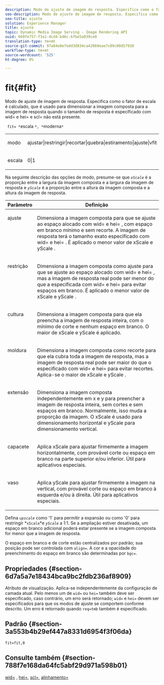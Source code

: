 ```yaml
---
description: Modo de ajuste de imagem de resposta. Especifica como o fator de escala é calculado, que é usado para dimensionar a imagem composta para a imagem de resposta quando o tamanho de resposta é especificado com wid= e hei= e scl= não está presente.
seo-description: Modo de ajuste de imagem de resposta. Especifica como o fator de escala é calculado, que é usado para dimensionar a imagem composta para a imagem de resposta quando o tamanho de resposta é especificado com wid= e hei= e scl= não está presente.
seo-title: ajuste
solution: Experience Manager
title: ajuste
topic: Dynamic Media Image Serving - Image Rendering API
uuid: 669fe757-f3a1-4cd4-b46c-6fbe5a039ce0
translation-type: tm+mt
source-git-commit: 97a84e8e7edd3d834ca42069eae7c09c00d57938
workflow-type: tm+mt
source-wordcount: '525'
ht-degree: 0%

---
```



# fit{#fit}

Modo de ajuste de imagem de resposta. Especifica como o fator de escala é calculado, que é usado para dimensionar a imagem composta para a imagem de resposta quando o tamanho de resposta é especificado com wid= e hei= e scl= não está presente.

` fit= *`escala `*, *`moderna`*`

<table id="simpletable_50FBDC6B7CB2448891DD0F491DEB5ACF"> 
 <tr class="strow"> 
  <td class="stentry"> <p> <span class="codeph"> <span class="varname"> modo  </span> </span> </p> </td> 
  <td class="stentry"> <p> <span class="codeph"> ajustar|restringir|recortar|quebra|estiramento|ajuste|vfit  </span> </p> </td> 
 </tr> 
 <tr class="strow"> 
  <td class="stentry"> <p> <span class="codeph"> <span class="varname"> escala  </span> </span> </p> </td> 
  <td class="stentry"> <p> <span class="codeph"> 0|1  </span> </p> </td> 
 </tr> 
</table>

Na seguinte descrição das opções de modo, presume-se que *`xScale`* é a proporção entre a largura da imagem composta e a largura da imagem de resposta e *`yScale`* é a proporção entre a altura da imagem composta e a altura da imagem de resposta.

<table id="table_33408ECA9D164AFAA249F8589060545E"> 
 <thead> 
  <tr> 
   <th colname="col1" class="entry"> Parâmetro </th> 
   <th colname="col2" class="entry"> Definição </th> 
  </tr> 
 </thead>
 <tbody> 
  <tr valign="top"> 
   <td colname="col1"> <p> <span class="codeph"> ajuste  </span> </p> </td> 
   <td colname="col2"> <p>Dimensiona a imagem composta para que se ajuste ao espaço alocado com <span class="codeph"> wid= </span> e <span class="codeph"> hei= </span>, com espaço em branco mínimo e sem recorte. A imagem de resposta terá o tamanho exato especificado com <span class="codeph"> wid= </span> e <span class="codeph"> hei= </span>. É aplicado o menor valor de <span class="varname"> xScale </span> e <span class="varname"> yScale </span>. </p> </td> 
  </tr> 
  <tr valign="top"> 
   <td colname="col1"> <p> <span class="codeph"> restrição  </span> </p> </td> 
   <td colname="col2"> <p>Dimensiona a imagem composta como <span class="codeph"> ajuste </span> para que se ajuste ao espaço alocado com <span class="codeph"> wid= </span> e <span class="codeph"> hei= </span>, mas a imagem de resposta real pode ser menor do que a especificada com <span class="codeph"> wid= </span> e <span class="codeph"> hei= </span> para evitar espaços em branco. É aplicado o menor valor de <span class="varname"> xScale </span> e <span class="varname"> yScale </span>. </p> </td> 
  </tr> 
  <tr valign="top"> 
   <td colname="col1"> <p> <span class="codeph"> cultura  </span> </p> </td> 
   <td colname="col2"> <p>Dimensiona a imagem composta para que ela preencha a imagem de resposta inteira, com o mínimo de corte e nenhum espaço em branco. O maior de <span class="varname"> xScale </span> e <span class="varname"> yScale </span> é aplicado. </p> </td> 
  </tr> 
  <tr valign="top"> 
   <td colname="col1"> <p> <span class="codeph"> moldura  </span> </p> </td> 
   <td colname="col2"> <p>Dimensiona a imagem composta como <span class="codeph"> recorte </span> para que ela cubra toda a imagem de resposta, mas a imagem de resposta real pode ser maior do que o especificado com <span class="codeph"> wid= </span> e <span class="codeph"> hei= </span> para evitar recortes. Aplica-se o maior de <span class="varname"> xScale </span> e <span class="varname"> yScale </span>. </p> </td> 
  </tr> 
  <tr valign="top"> 
   <td colname="col1"> <p> <span class="codeph"> extensão  </span> </p> </td> 
   <td colname="col2"> <p>Dimensiona a imagem composta independentemente em x e y para preencher a imagem de resposta inteira, sem cortes e sem espaços em branco. Normalmente, isso muda a proporção da imagem. <span class="varname"> O xScale  </span> é usado para dimensionamento horizontal e  <span class="varname"> yScale  </span> para dimensionamento vertical. </p> </td> 
  </tr> 
  <tr valign="top"> 
   <td colname="col1"> <p> <span class="codeph"> capacete  </span> </p> </td> 
   <td colname="col2"> <p>Aplica <span class="varname"> xScale </span> para ajustar firmemente a imagem horizontalmente, com provável corte ou espaço em branco na parte superior e/ou inferior. Útil para aplicativos especiais. </p> </td> 
  </tr> 
  <tr valign="top"> 
   <td colname="col1"> <p> <span class="codeph"> vaso  </span> </p> </td> 
   <td colname="col2"> <p>Aplica <span class="varname"> yScale </span> para ajustar firmemente a imagem na vertical, com provável corte ou espaço em branco à esquerda e/ou à direita. Útil para aplicativos especiais. </p> </td> 
  </tr> 
 </tbody> 
</table>

Defina *`upscale`* como &#39;1&#39; para permitir a expansão ou como &#39;0&#39; para restringir *`xScale`*e *`yScale`* a 1:1. Se a ampliação estiver desativada, um espaço em branco adicional poderá estar presente se a imagem composta for menor que a imagem de resposta.

O espaço em branco e de corte estão centralizados por padrão; sua posição pode ser controlada com `align=`. A cor e a opacidade do preenchimento do espaço em branco são determinadas por `bgc=`.

## Propriedades {#section-6d7a5a7e18434bca9bc2fdb236af8909}

Atributo de visualização. Aplica-se independentemente da configuração de camada atual. Pelo menos um de `wid=` ou `hei=` também deve ser especificado, caso contrário, um erro será retornado; `wid=` e `hei=` devem ser especificados para que os modos de ajuste se comportem conforme descrito. Um erro é retornado quando `req=tmb` também é especificado.

## Padrão {#section-3a553b4b29ef447a8331d6954f3f06da}

`fit=fit,0`

## Consulte também {#section-788f7e168da64fc5abf29d971a598b01}

[wid=](../../../../../is-api/http-ref/image-serving-api-ref/c-http-protocol-reference/c-command-reference/r-is-http-wid.md#reference-bfeadcb67bf4485f851eb21345527e47) ,  [hei=](../../../../../is-api/http-ref/image-serving-api-ref/c-http-protocol-reference/c-command-reference/r-is-http-hei.md#reference-6d6f556ccc0e4b98a815e8a5c1944a96),  [scl=](../../../../../is-api/http-ref/image-serving-api-ref/c-http-protocol-reference/c-command-reference/r-scl.md#reference-b2a74e493d0d407e98fe350551ba3fcc),  [alinhamento=](../../../../../is-api/http-ref/image-serving-api-ref/c-http-protocol-reference/c-command-reference/r-align.md#reference-b7d6b87c75124d78884f916dd6544bc7)
